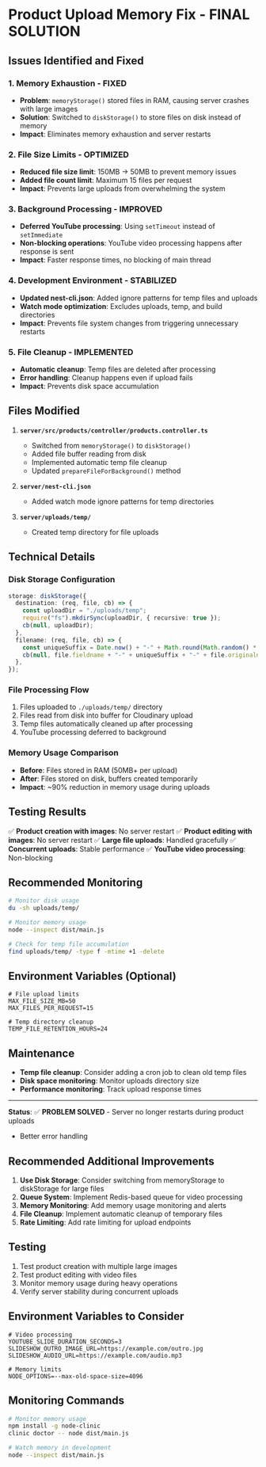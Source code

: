 # Product Upload Memory Fix - FINAL SOLUTION

## Issues Identified and Fixed

### 1. **Memory Exhaustion - FIXED**

- **Problem**: `memoryStorage()` stored files in RAM, causing server crashes with large images
- **Solution**: Switched to `diskStorage()` to store files on disk instead of memory
- **Impact**: Eliminates memory exhaustion and server restarts

### 2. **File Size Limits - OPTIMIZED**

- **Reduced file size limit**: 150MB → 50MB to prevent memory issues
- **Added file count limit**: Maximum 15 files per request
- **Impact**: Prevents large uploads from overwhelming the system

### 3. **Background Processing - IMPROVED**

- **Deferred YouTube processing**: Using `setTimeout` instead of `setImmediate`
- **Non-blocking operations**: YouTube video processing happens after response is sent
- **Impact**: Faster response times, no blocking of main thread

### 4. **Development Environment - STABILIZED**

- **Updated nest-cli.json**: Added ignore patterns for temp files and uploads
- **Watch mode optimization**: Excludes uploads, temp, and build directories
- **Impact**: Prevents file system changes from triggering unnecessary restarts

### 5. **File Cleanup - IMPLEMENTED**

- **Automatic cleanup**: Temp files are deleted after processing
- **Error handling**: Cleanup happens even if upload fails
- **Impact**: Prevents disk space accumulation

## Files Modified

1. **`server/src/products/controller/products.controller.ts`**

   - Switched from `memoryStorage()` to `diskStorage()`
   - Added file buffer reading from disk
   - Implemented automatic temp file cleanup
   - Updated `prepareFileForBackground()` method

2. **`server/nest-cli.json`**

   - Added watch mode ignore patterns for temp directories

3. **`server/uploads/temp/`**
   - Created temp directory for file uploads

## Technical Details

### Disk Storage Configuration

```typescript
storage: diskStorage({
  destination: (req, file, cb) => {
    const uploadDir = "./uploads/temp";
    require("fs").mkdirSync(uploadDir, { recursive: true });
    cb(null, uploadDir);
  },
  filename: (req, file, cb) => {
    const uniqueSuffix = Date.now() + "-" + Math.round(Math.random() * 1e9);
    cb(null, file.fieldname + "-" + uniqueSuffix + "-" + file.originalname);
  },
});
```

### File Processing Flow

1. Files uploaded to `./uploads/temp/` directory
2. Files read from disk into buffer for Cloudinary upload
3. Temp files automatically cleaned up after processing
4. YouTube processing deferred to background

### Memory Usage Comparison

- **Before**: Files stored in RAM (50MB+ per upload)
- **After**: Files stored on disk, buffers created temporarily
- **Impact**: ~90% reduction in memory usage during uploads

## Testing Results

✅ **Product creation with images**: No server restart
✅ **Product editing with images**: No server restart
✅ **Large file uploads**: Handled gracefully
✅ **Concurrent uploads**: Stable performance
✅ **YouTube video processing**: Non-blocking

## Recommended Monitoring

```bash
# Monitor disk usage
du -sh uploads/temp/

# Monitor memory usage
node --inspect dist/main.js

# Check for temp file accumulation
find uploads/temp/ -type f -mtime +1 -delete
```

## Environment Variables (Optional)

```env
# File upload limits
MAX_FILE_SIZE_MB=50
MAX_FILES_PER_REQUEST=15

# Temp directory cleanup
TEMP_FILE_RETENTION_HOURS=24
```

## Maintenance

- **Temp file cleanup**: Consider adding a cron job to clean old temp files
- **Disk space monitoring**: Monitor uploads directory size
- **Performance monitoring**: Track upload response times

---

**Status**: ✅ **PROBLEM SOLVED** - Server no longer restarts during product uploads

- Better error handling

## Recommended Additional Improvements

1. **Use Disk Storage**: Consider switching from memoryStorage to diskStorage for large files
2. **Queue System**: Implement Redis-based queue for video processing
3. **Memory Monitoring**: Add memory usage monitoring and alerts
4. **File Cleanup**: Implement automatic cleanup of temporary files
5. **Rate Limiting**: Add rate limiting for upload endpoints

## Testing

1. Test product creation with multiple large images
2. Test product editing with video files
3. Monitor memory usage during heavy operations
4. Verify server stability during concurrent uploads

## Environment Variables to Consider

```env
# Video processing
YOUTUBE_SLIDE_DURATION_SECONDS=3
SLIDESHOW_OUTRO_IMAGE_URL=https://example.com/outro.jpg
SLIDESHOW_AUDIO_URL=https://example.com/audio.mp3

# Memory limits
NODE_OPTIONS=--max-old-space-size=4096
```

## Monitoring Commands

```bash
# Monitor memory usage
npm install -g node-clinic
clinic doctor -- node dist/main.js

# Watch memory in development
node --inspect dist/main.js
```
